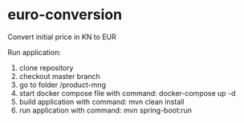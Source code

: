 # euro-conversion
Convert initial price in KN to EUR

Run application:
1) clone repository
2) checkout master branch
3) go to folder /product-mng
4) start docker compose file with command: docker-compose up -d
5) build application with command: mvn clean install
6) run application with command: mvn spring-boot:run
